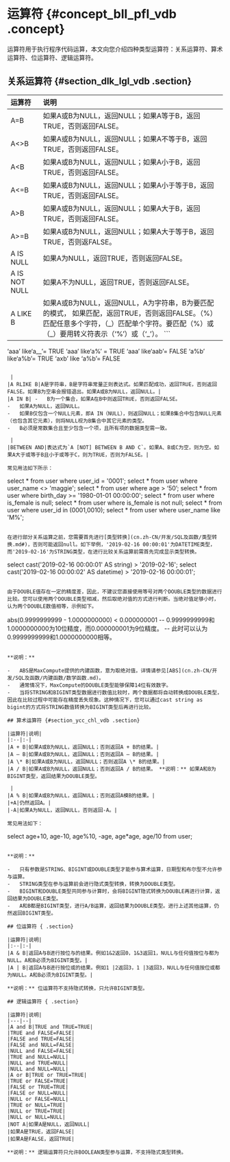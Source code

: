 # 运算符 {#concept_bll_pfl_vdb .concept}

运算符用于执行程序代码运算，本文向您介绍四种类型运算符：关系运算符、算术运算符、位运算符、逻辑运算符。

## 关系运算符 {#section_dlk_lgl_vdb .section}

|运算符|说明|
|:--|:-|
|A=B|如果A或B为NULL，返回NULL；如果A等于B，返回TRUE，否则返回FALSE。|
|A<\>B|如果A或B为NULL，返回NULL；如果A不等于B，返回TRUE，否则返回FALSE。|
|A<B|如果A或B为NULL，返回NULL；如果A小于B，返回TRUE，否则返回FALSE。|
|A<=B|如果A或B为NULL，返回NULL；如果A小于等于B，返回TRUE，否则返回FALSE。|
|A\>B|如果A或B为NULL，返回NULL；如果A大于B，返回TRUE，否则返回FALSE。|
|A\>=B|如果A或B为NULL，返回NULL；如果A大于等于B，返回TRUE，否则返FALSE。|
|A IS NULL|如果A为NULL，返回TRUE，否则返回FALSE。|
|A IS NOT NULL|如果A不为NULL，返回TRUE，否则返回FALSE。|
|A LIKE B|如果A或B为NULL，返回NULL，A为字符串，B为要匹配的模式， 如果匹配，返回TRUE，否则返回FALSE。（%）匹配任意多个字符，（\_）匹配单个字符。要匹配（%）或（\_）要用转义符表示（‘%’）或（‘\_’）。 ```
‘aaa’ like‘a__’= TRUE 
‘aaa’ like‘a%’ = TRUE
‘aaa’ like‘aab’= FALSE 
‘a%b’ like‘a\%b’= TRUE 
‘axb’ like ‘a\%b’= FALSE               
```

 |
|A RLIKE B|A是字符串，B是字符串常量正则表达式。如果匹配成功，返回TRUE，否则返回FALSE。如果B为空串会报错退出。如果A或B为NULL，返回NULL。|
|A IN B| -   B为一个集合，如果A在B中则返回TRUE，否则返回FALSE。
-   如果A为NULL，返回NULL。
-   如果B仅包含一个NULL元素，即A IN（NULL），则返回NULL；如果B集合中包含NULL元素（也包含其它元素），则将NULL视为B集合中其它元素的类型。
-   B必须是常数集合且至少包含一个项，且所有项的数据类型需一致。

 |
|BETWEEN AND|表达式为`A [NOT] BETWEEN B AND C`。如果A、B或C为空，则为空。如果A大于或等于B且小于或等于C，则为TRUE，否则为FALSE。|

常见用法如下所示：

```
select * from user where user_id = '0001'; 
select * from user where user_name <> 'maggie'; 
select * from user where age > ‘50’; 
select * from user where birth_day >= '1980-01-01 00:00:00'; 
select * from user where is_female is null; 
select * from user where is_female is not null; 
select * from user where user_id in (0001,0010); 
select * from user where user_name like 'M%';
```

在进行部分关系运算之前，您需要首先进行[类型转换](cn.zh-CN/开发/SQL及函数/类型转换.md#)，否则可能返回null。如下举例，'2019-02-16 00:00:01'为DATETIME类型，而'2019-02-16'为STRING类型，在进行比较关系运算前需首先完成显示类型转换。

```
select cast('2019-02-16 00:00:01' AS string) > '2019-02-16';
select cast('2019-02-16 00:00:02' AS datetime) > '2019-02-16 00:00:01';
```

由于DOUBLE值存在一定的精度差，因此，不建议您直接使用等号对两个DOUBLE类型的数据进行比较。您可以使用两个DOUBLE类型相减，然后取绝对值的方式进行判断。当绝对值足够小时，认为两个DOUBLE数值相等，示例如下。

```
abs(0.9999999999 - 1.0000000000) < 0.000000001
 -- 0.9999999999和1.0000000000为10位精度，而0.000000001为9位精度。
 -- 此时可以认为0.9999999999和1.0000000000相等。
```

**说明：** 

-   ABS是MaxCompute提供的内建函数，意为取绝对值，详情请参见[ABS](cn.zh-CN/开发/SQL及函数/内建函数/数学函数.md)。
-   通常情况下，MaxCompute的DOUBLE类型能够保障14位有效数字。
-   当将STRING和BIGINT类型数据进行数值比较时，两个数据都将自动转换成DOUBLE类型，因此在比较过程中可能存在精度丢失现象。这种情况下，您可以通过cast string as bigint的方式将STRING数值转换为BIGINT类型后再进行比较。

## 算术运算符 {#section_ycc_chl_vdb .section}

|运算符|说明|
|:--|:-|
|A + B|如果A或B为NULL，返回NULL；否则返回A + B的结果。|
|A – B|如果A或B为NULL，返回NULL；否则返回A – B的结果。|
|A \* B|如果A或B为NULL，返回NULL；否则返回A \* B的结果。|
|A / B|如果A或B为NULL，返回NULL；否则返回A / B的结果。 **说明：** 如果A和B为BIGINT类型，返回结果为DOUBLE类型。

 |
|A % B|如果A或B为NULL，返回NULL；否则返回A模B的结果。|
|+A|仍然返回A。|
|-A|如果A为NULL，返回NULL，否则返回-A。|

常见用法如下：

```
select age+10, age-10, age%10, -age, age*age, age/10 from user;
```

**说明：** 

-   只有参数是STRING、BIGINT或DOUBLE类型才能参与算术运算，日期型和布尔型不允许参与运算。
-   STRING类型在参与运算前会进行隐式类型转换，转换为DOUBLE类型。
-   BIGINT和DOUBLE类型共同参与计算时，会将BIGINT隐式转换为DOUBLE再进行计算，返回结果为DOUBLE类型。
-   A和B都是BIGINT类型，进行A/B运算，返回结果为DOUBLE类型。进行上述其他运算，仍然返回BIGINT类型。

## 位运算符 { .section}

|运算符|说明|
|:--|:-|
|A & B|返回A与B进行按位与的结果。例如1&2返回0，1&3返回1，NULL与任何值按位与都为NULL。A和B必须为BIGINT类型。|
|A | B|返回A与B进行按位或的结果。例如1 |2返回3，1 |3返回3，NULL与任何值按位或都为NULL。A和B必须为BIGINT类型。|

**说明：** 位运算符不支持隐式转换，只允许BIGINT类型。

## 逻辑运算符 { .section}

|运算符|说明|
|---|--|
|A and B|TRUE and TRUE=TRUE|
|TRUE and FALSE=FALSE|
|FALSE and TRUE=FALSE|
|FALSE and NULL=FALSE|
|NULL and FALSE=FALSE|
|TRUE and NULL=NULL|
|NULL and TRUE=NULL|
|NULL and NULL=NULL|
|A or B|TRUE or TRUE=TRUE|
|TRUE or FALSE=TRUE|
|FALSE or TRUE=TRUE|
|FALSE or NULL=NULL|
|NULL or FALSE=NULL|
|TRUE or NULL=TRUE|
|NULL or TRUE=TRUE|
|NULL or NULL=NULL|
|NOT A|如果A是NULL，返回NULL|
|如果A是TRUE，返回FALSE|
|如果A是FALSE，返回TRUE|

**说明：** 逻辑运算符只允许BOOLEAN类型参与运算，不支持隐式类型转换。

